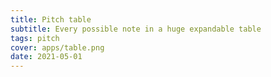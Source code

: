 ```yaml
---
title: Pitch table
subtitle: Every possible note in a huge expandable table
tags: pitch
cover: apps/table.png
date: 2021-05-01
---
```


<pt-main />